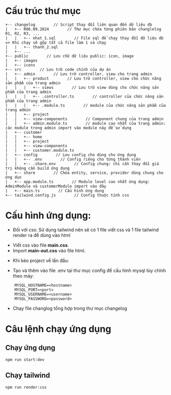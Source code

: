 # Cấu trúc thư mục

```
+-- changelog        // Script thay đổi liên quan đến dữ liệu db
|   +-- R06.09.2024        // Thư mục chứa từng phiên bản changlelog R1, R2, R3, ...
|   |   +-- nhat_1.sql        // File sql để chạy thay đổi dữ liệu db => Khi chạy sẽ gộp tất cả file làm 1 và chạy
|   |   +-- thanh_2.sql
|   +-- ...
+-- public        // Lưu chữ dữ liệu public: icon, image
|   +-- images
|   +-- icons
+-- src        // Lưu trữ code chính của dự án
|   +-- admin        // Lưu trữ controller, view cho trang admin
|   |   +-- product        // Lưu trữ controller, view cho chức năng sản phẩm của trang admin
|   |   |   +-- views        // Lưu trữ view dùng cho chức năng sản phẩm của trang admin
|   |   |   +-- .controller.ts        // controller của chức năng sản phẩm của trang admin
|   |   |   +-- .module.ts        // module của chức năng sản phẩm của trang admin
|   |   +-- project    
|   |   +-- view-components        // Component chung của trang admin
|   |   +-- admin.module.ts        // module cao nhất của trang admin: các module trong admin import vào module này để sử dụng 
|   +-- customer    
|   |   +-- home    
|   |   +-- project    
|   |   +-- view-components    
|   |   +-- customer.module.ts    
|   +-- config        // Lưu config cho dùng cho ứng dụng
|   |   +-- .env        // Config riêng cho từng thành viên
|   |   +-- .share.env        // Config chung: chỉ cần thay đổi giá trị không cần build ứng dụng
|   +-- share        // Chứa entity, service, provider dùng chung cho ứng dụn
|   +-- app.module.ts        // Module level cao nhất ứng dụng: AdminModule và customerModule import vào đây
|   +-- main.ts        // Cấu hình ứng dụng 
+-- tailwind.config.js        // Config thuộc tính css
```

# Cấu hình ứng dụng:
- Đối với css: Sử dụng tailwind nên sẽ có 1 file viết css và 1 file tailwind render ra để dùng vào html
+ Viết css vào file **main.css**.
+ Import **main-out.css** vào file html. 

- Khi kéo project về lần đầu:
+ Tạo và thêm vào file .env tại thư mục config để cấu hình mysql tùy chỉnh theo máy:
```
    MYSQL_HOSTNAME=<hostname>
    MYSQL_PORT=<port>
    MYSQL_USERNAME=<username>
    MYSQL_PASSWORD=<password>
```
+ Chạy file changlog tổng hợp trong thư mục changelog


# Câu lệnh chạy ứng dụng

## Chạy ứng dụng
``` npm run start:dev ```

## Chạy tailwind
``` npm run render:css ```
